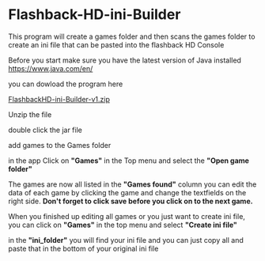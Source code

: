 # Flashback-HD-ini-Builder
This program will create a games folder and then scans the games folder to create an ini file that can be pasted into the flashback HD Console

Before you start make sure you have the latest version of Java installed https://www.java.com/en/

you can dowload the program here 

[FlashbackHD-ini-Builder-v1.zip](https://github.com/DJFLuFFy-vs-joe/Flashback-HD-ini-Builder/releases/tag/V1)

Unzip the file

double click the jar file

add games to the Games folder

in the app Click on **"Games"** in the Top menu and select the **"Open game folder"**

The games are now all listed in the **"Games found"** column you can edit the data of each game by clicking the game
and change the textfields on the right side. **Don't forget to click save before you click on to the next game.**

When you finished up editing all games or you just want to create ini file, you can click on **"Games"** in the top menu
and select **"Create ini file"**

in the **"ini_folder"** you will find your ini file and you can just copy all and paste that in the bottom of your original ini file



